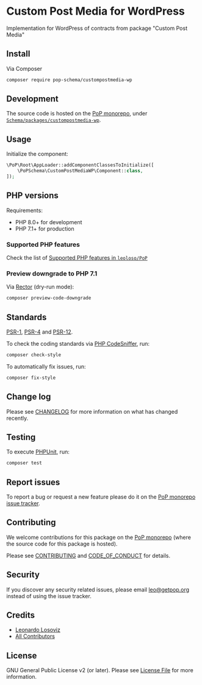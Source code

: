 # Custom Post Media for WordPress

<!--
[![Build Status][ico-travis]][link-travis]
[![Quality Score][ico-code-quality]][link-code-quality]
[![Software License][ico-license]](LICENSE.md)
[![Latest Version on Packagist][ico-version]][link-packagist]
[![Coverage Status][ico-scrutinizer]][link-scrutinizer]
[![Total Downloads][ico-downloads]][link-downloads]
-->

Implementation for WordPress of contracts from package "Custom Post Media"

## Install

Via Composer

``` bash
composer require pop-schema/custompostmedia-wp
```

## Development

The source code is hosted on the [PoP monorepo](https://github.com/leoloso/PoP), under [`Schema/packages/custompostmedia-wp`](https://github.com/leoloso/PoP/tree/master/layers/Schema/packages/custompostmedia-wp).

## Usage

Initialize the component:

``` php
\PoP\Root\AppLoader::addComponentClassesToInitialize([
    \PoPSchema\CustomPostMediaWP\Component::class,
]);
```

## PHP versions

Requirements:

- PHP 8.0+ for development
- PHP 7.1+ for production

### Supported PHP features

Check the list of [Supported PHP features in `leoloso/PoP`](https://github.com/leoloso/PoP/blob/master/docs/supported-php-features.md)

### Preview downgrade to PHP 7.1

Via [Rector](https://github.com/rectorphp/rector) (dry-run mode):

```bash
composer preview-code-downgrade
```

## Standards

[PSR-1](https://www.php-fig.org/psr/psr-1), [PSR-4](https://www.php-fig.org/psr/psr-4) and [PSR-12](https://www.php-fig.org/psr/psr-12).

To check the coding standards via [PHP CodeSniffer](https://github.com/squizlabs/PHP_CodeSniffer), run:

``` bash
composer check-style
```

To automatically fix issues, run:

``` bash
composer fix-style
```

## Change log

Please see [CHANGELOG](CHANGELOG.md) for more information on what has changed recently.

## Testing

To execute [PHPUnit](https://phpunit.de/), run:

``` bash
composer test
```

## Report issues

To report a bug or request a new feature please do it on the [PoP monorepo issue tracker](https://github.com/leoloso/PoP/issues).

## Contributing

We welcome contributions for this package on the [PoP monorepo](https://github.com/leoloso/PoP) (where the source code for this package is hosted).

Please see [CONTRIBUTING](CONTRIBUTING.md) and [CODE_OF_CONDUCT](CODE_OF_CONDUCT.md) for details.

## Security

If you discover any security related issues, please email leo@getpop.org instead of using the issue tracker.

## Credits

- [Leonardo Losoviz][link-author]
- [All Contributors][link-contributors]

## License

GNU General Public License v2 (or later). Please see [License File](LICENSE.md) for more information.

[ico-version]: https://img.shields.io/packagist/v/pop-schema/custompostmedia-wp.svg?style=flat-square
[ico-license]: https://img.shields.io/badge/license-GPLv2-brightgreen.svg?style=flat-square
[ico-travis]: https://img.shields.io/travis/pop-schema/custompostmedia-wp/master.svg?style=flat-square
[ico-scrutinizer]: https://img.shields.io/scrutinizer/coverage/g/pop-schema/custompostmedia-wp.svg?style=flat-square
[ico-code-quality]: https://img.shields.io/scrutinizer/g/pop-schema/custompostmedia-wp.svg?style=flat-square
[ico-downloads]: https://img.shields.io/packagist/dt/pop-schema/custompostmedia-wp.svg?style=flat-square

[link-packagist]: https://packagist.org/packages/pop-schema/custompostmedia-wp
[link-travis]: https://travis-ci.org/pop-schema/custompostmedia-wp
[link-scrutinizer]: https://scrutinizer-ci.com/g/pop-schema/custompostmedia-wp/code-structure
[link-code-quality]: https://scrutinizer-ci.com/g/pop-schema/custompostmedia-wp
[link-downloads]: https://packagist.org/packages/pop-schema/custompostmedia-wp
[link-author]: https://github.com/leoloso
[link-contributors]: ../../../../../../contributors
